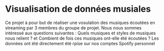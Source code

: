 # Visualisation de données musiales


Ce projet à pour but de réaliser une vosulation des musiques écoutées en streaming par 3 membres du groupe de projet. Nous nous sommes intéressé aux questions suivantes : Quels musiques et styles de musiques nous relient ? et Combient de fois ces musiques ont-elle été écoutées ?
Les données ont été directement été rpise sur nos comptes Spotify personnel

